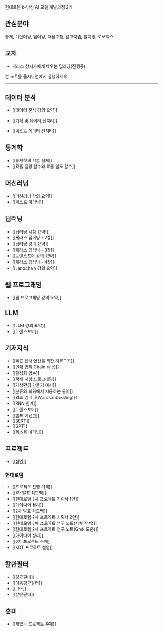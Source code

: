 
현대로템 k-방산 AI 모델 개발과정 2기

## 관심분야
통계, 머신러닝, 딥러닝, 자율주행, 알고리즘, 필터링, 로보틱스

## 교재
- 케라스 창시자에게 배우는 딥러닝(진행중)


본 노트를 옵시디언에서 실행하세요

---

## 데이터 분석
- [[데이터 분석 강의 요약]]

- [[기획 및 데이터 전처리]]

- [[텍스트 데이터 전처리]]

## 통계학
- [[통계학의 기본 전제]]
- [[확률 질량 함수와 확률 밀도 함수]]

## 머신러닝
- [[머신러닝 강의 요약]]
- [[텍스트 마이닝]]

## 딥러닝
- [[딥러닝 시험 요약!]]
- [[케라스 딥러닝 - 2장]]
- [[딥러닝 강의 요약]]
- [[케라스 딥러닝 - 3장]]
- [[트랜스포머 강의 요약]]
- [[케라스 딥러닝 - 4장]]
- [[Langchain 강의 요약]]

## 웹 프로그래밍
- [[웹 프로그래밍 강의 요약]]

## LLM
- [[LLM 강의 요약]]
- [[트랜스포머]]

## 기저지식
- [[빠른 텐서 연산을 위한 자료구조]]
- [[연쇄 법칙(Chain rule)]]
- [[활성화 함수]]
- [[객체 지향 프로그래밍]]
- [[가상환경 만들기 예시]]
- [[분류와 회귀에서 사용하는 용어]]
- [[워드 임베딩(Word Embedding)]]
- [[RNN 한계]]
- [[트랜스포머]]
- [[셀프 어텐션]]
- [[BERT]]
- [[GPT]]
- [[텍스트 마이닝]]


## 프로젝트
- [[첨언]]
### 현대로템
- [[프로젝트 진행 기록]]
- [[1차 발표 피드백]]
- [[현대로템 2차 프로젝트 기획서 1안]]
- [[아이디어 정리]]
- [[2차 발표 피드백]]
- [[현대로템 2차 프로젝트 기획서 2안]]
- [[현대로템 2차 프로젝트 연구 노트(자체 작성)]]
- [[현대로템 2차 프로젝트 연구 노트(Grok 도움)]]
- [[아이디어 정리]]
- [[3차 프로젝트 주제]]
- [[KDT 프로젝트 설명]]

## 칼만필터
- [[평균필터]]
- [[이동평균필터]]
- [[LPF]]
- [[칼만필터]]

## 흥미
- [[재밌는 프로젝트 주제]]